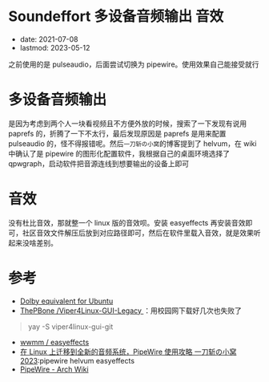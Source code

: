 # Soundeffort 多设备音频输出 音效
- date: 2021-07-08
- lastmod: 2023-05-12

之前使用的是 pulseaudio，后面尝试切换为 pipewire。使用效果自己能接受就行

# 多设备音频输出

是因为考虑到两个人一块看视频且不方便外放的时候，搜索了一下发现有说用 paprefs 的，折腾了一下不太行，最后发现原因是 paprefs 是用来配置 pulseaudio 的，怪不得报错呢。然后`一刀斩の小窝`的博客提到了 helvum，在 wiki 中确认了是 pipewire 的图形化配置软件，我根据自己的桌面环境选择了 qpwgraph，启动软件把音源连线到想要输出的设备上即可

# 音效

没有杜比音效，那就整一个 linux 版的音效呗。安装 easyeffects 再安装音效即可，社区音效文件解压后放到对应路径即可，然后在软件里载入音效，就是效果听起来没啥差别。

# 参考

- [Dolby equivalent for Ubuntu](https://askubuntu.com/questions/984109/dolby-equivalent-for-ubuntu)
- [ ThePBone /Viper4Linux-GUI-Legacy ](https://github.com/ThePBone/Viper4Linux-GUI-Legacy#arch)：用校园网下载好几次也失败了
> yay -S viper4linux-gui-git 
- [wwmm / easyeffects](https://github.com/wwmm/easyeffects)
- [在 Linux 上迁移到全新的音频系统，PipeWire 使用攻略 一刀斩の小窝 2023](https://blog.yidaozhan.top/2022/08/18/pipewire/):pipewire helvum easyeffects
- [PipeWire - Arch Wiki](https://wiki.archlinux.org/title/PipeWire)